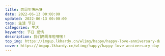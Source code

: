 ```yaml
---
title: 两周年快乐呀
date: 2022-06-13 00:00:00
updated: 2022-06-13 00:00:00
tags: 生活 节日
categories: 生活
keywords: 节日 爱情
description: 我们两周年啦嘿嘿！
top_img: https://imgup.lkhardy.cn/wlimg/happy/happy-love-anniversary-day-2nd-top.jpeg
cover: https://imgup.lkhardy.cn/wlimg/happy/happy-love-anniversary-day-2nd-cover.jpeg
---
```

